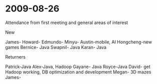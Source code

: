 2009-08-26
==========

Attendance from first meeting and general areas of interest

New

James- Howard- Edmundo- Minyu- Austin-mobile, AI Hongcheng-new games Bernice- Java Swapnil- Java Karan- Java

Returners

Patrick-Java Alex-Java, Hadoop Gayane- Java Royce-Java David- get Hadoop working, DB optimization and development Megan- 3D mazes James-
